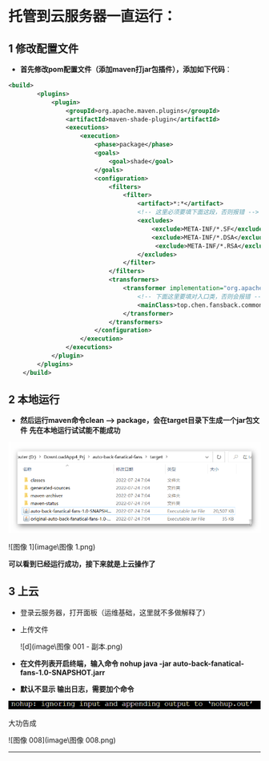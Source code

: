 #  托管到云服务器一直运行：


## 1 修改配置文件


- **首先修改pom配置文件（添加maven打jar包插件），添加如下代码**：

```xml
<build>
        <plugins>
            <plugin>
                <groupId>org.apache.maven.plugins</groupId>
                <artifactId>maven-shade-plugin</artifactId>
                <executions>
                    <execution>
                        <phase>package</phase>
                        <goals>
                            <goal>shade</goal>
                        </goals>
                        <configuration>
                            <filters>
                                <filter>
                                    <artifact>*:*</artifact>
                                    <!-- 这里必须要填下面这段，否则报错 -->
                                    <excludes>
                                        <exclude>META-INF/*.SF</exclude>
                                        <exclude>META-INF/*.DSA</exclude>
                                         <exclude>META-INF/*.RSA</exclude>
                                    </excludes>
                                </filter>
                            </filters>
                            <transformers>
                                <transformer implementation="org.apache.maven.plugins.shade.resource.ManifestResourceTransformer">
                                    <!-- 下面这里要填对入口类，否则会报错 -->
                                    <mainClass>top.chen.fansback.common.spider.csdn.BackFansSpider</mainClass>
                                </transformer>
                            </transformers>
                        </configuration>
                    </execution>
                </executions>
            </plugin>
        </plugins>
    </build>
```
## 2 本地运行

- **然后运行maven命令clean --> package，会在target目录下生成一个jar包文件**
  **先在本地运行试试能不能成功**

![image-20220724141031125](image\P2022年7月24日_14h04m14s_008_.png)

![图像 1](image\图像 1.png)

**可以看到已经运行成功，接下来就是上云操作了**

## 3 上云

- 登录云服务器，打开面板（运维基础，这里就不多做解释了）

- 上传文件

  ![d](image\图像 001 - 副本.png)

- **在文件列表开启终端，输入命令 nohup java -jar auto-back-fanatical-fans-1.0-SNAPSHOT.jarr**

- **默认不显示 输出日志，需要加个命令**

![image](image\image.png)

大功告成

![图像 008](image\图像 008.png)

****
